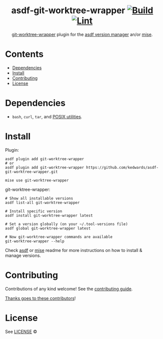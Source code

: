 <div align="center">

# asdf-git-worktree-wrapper [![Build](https://github.com/kedwards/asdf-git-worktree-wrapper/actions/workflows/build.yml/badge.svg)](https://github.com/kedwards/asdf-git-worktree-wrapper/actions/workflows/build.yml) [![Lint](https://github.com/kedwards/asdf-git-worktree-wrapper/actions/workflows/lint.yml/badge.svg)](https://github.com/kedwards/asdf-git-worktree-wrapper/actions/workflows/lint.yml)

[git-worktree-wrapper](https://github.com/kedwards/git-worktree-wrapper) plugin for the [asdf version manager](https://asdf-vm.com) an/or [mise](https://mise.jdx.dev).

</div>

# Contents

- [Dependencies](#dependencies)
- [Install](#install)
- [Contributing](#contributing)
- [License](#license)

# Dependencies

- `bash`, `curl`, `tar`, and [POSIX utilities](https://pubs.opengroup.org/onlinepubs/9699919799/idx/utilities.html).

# Install

Plugin:

```shell
asdf plugin add git-worktree-wrapper
# or
asdf plugin add git-worktree-wrapper https://github.com/kedwards/asdf-git-worktree-wrapper.git
```

```shell
mise use git-worktree-wrapper
```

git-worktree-wrapper:

```shell
# Show all installable versions
asdf list-all git-worktree-wrapper

# Install specific version
asdf install git-worktree-wrapper latest

# Set a version globally (on your ~/.tool-versions file)
asdf global git-worktree-wrapper latest

# Now git-worktree-wrapper commands are available
git-worktree-wrapper --help
```

Check [asdf](https://github.com/asdf-vm/asdf) or [mise](https://mise.jdx.dev/walkthrough.html#installing-dev-tools) readme for more instructions on how to install & manage versions.

# Contributing

Contributions of any kind welcome! See the [contributing guide](contributing.md).

[Thanks goes to these contributors](https://github.com/kedwards/asdf-git-worktree-wrapper/graphs/contributors)!

# License

See [LICENSE](LICENSE) ©
